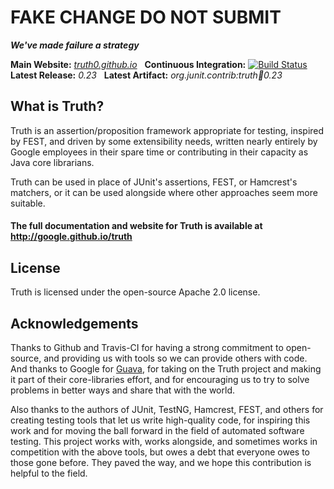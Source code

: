 FAKE CHANGE DO NOT SUBMIT
=====
***We've made failure a strategy***

**Main Website:** *[truth0.github.io](http://truth0.github.io/)* &nbsp;
**Continuous Integration:** [![Build Status](https://secure.travis-ci.org/google/truth.png?branch=master)](https://travis-ci.org/google/truth) <br />
**Latest Release:** *0.23* &nbsp; 
**Latest Artifact:** *org.junit.contrib:truth:jar:0.23* <br />

What is Truth?
--------------

Truth is an assertion/proposition framework appropriate for testing, inspired by FEST, and 
driven by some extensibility needs, written nearly entirely by Google employees in their spare
time or contributing in their capacity as Java core librarians.

Truth can be used in place of JUnit's assertions, FEST, or Hamcrest's matchers, or it can be
used alongside where other approaches seem more suitable.

#### The full documentation and website for Truth is available at http://google.github.io/truth

License
----------------

Truth is licensed under the open-source Apache 2.0 license.  

Acknowledgements
----------------

Thanks to Github and Travis-CI for having a strong commitment to open-source, and 
providing us with tools so we can provide others with code.  And thanks to Google 
for [Guava](http://code.google.com/p/guava-libraries "Guava"), for taking on the Truth
project and making it part of their core-libraries effort, and for encouraging
us to try to solve problems in better ways and share that with the world.

Also thanks to the authors of JUnit, TestNG, Hamcrest, FEST, and others for creating
testing tools that let us write high-quality code, for inspiring this work and for 
moving the ball forward in the field of automated software testing.  This project
works with, works alongside, and sometimes works in competition with the above
tools, but owes a debt that everyone owes to those gone before.  They paved the 
way, and we hope this contribution is helpful to the field.
